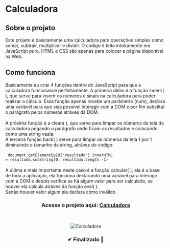 # Calculadora

## Sobre o projeto

Este projeto é basicamente uma calculadora para operações simples como somar, subtrair, multiplicar e dividir. O código é feito inteiramente em JavaScript puro, HTML e CSS são apenas para colocar a página disponível na Web.

## Como funciona 

Basicamente eu criei 4 funções dentro do JavaScript para que a calculadora funcionasse perfeitamente. A primeira delas é a função inserir( ), que serve para inserir os números e sinais na calculadora para poder realizar o cálculo. Essa função apenas recebe um parâmetro (num), declara uma variável para que seja possível interagir com a DOM e por fim substitui o parágrafo pelos números atráves da DOM. <br> <br>
A próxima função é a clean( ), que serve para limpar os números da tela da calculadora pegando o parágrafo onde ficam os resultados e colocando como uma string vazia. <br>
A terceira função back( ) serve para limpar os números da tela 1 por 1 diminuindo o tamanho da string, atráves do código: <br> <Br>
<code> document.getElementById('resultado').innerHTML = resultado.substring(0, resultado.length -1) </code> <br> <Br>
A última e mais importante neste caso é a função calcular( ), ela é a base de toda a aplicação, ela funciona declarando uma variável para interagir com a DOM e depois verifica se há algum valor para ser calculado, se houver ela calcula atráves da função eval( ). <Br>
Senão houver valor algum ela declara como inválido. 
  <br>
  
  <h3 align="center">Acesse o projeto aqui: <a href="https://deyvidjesus.github.io/Calculadora-JS/">Calculadora</a></h3>
  
  <Br>
  
<div align="center">
    
![Calculadora](https://user-images.githubusercontent.com/86028187/132145219-a7d151af-df4f-421f-b489-0420c5c3c44d.PNG)
    
</div>
  
<h3 align="center">
  ✔ Finalizado 🚀
</h3>
